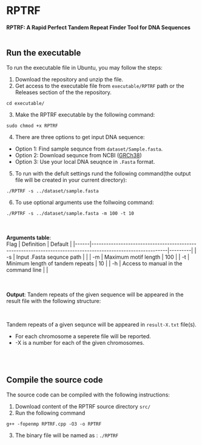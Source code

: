 # RPTRF
**RPTRF: A Rapid Perfect Tandem Repeat Finder Tool for DNA Sequences**
<br><br>
## Run the executable
To run the executable file in Ubuntu, you may follow the steps:

1. Download the repository and unzip the file.  
2. Get access to the executable file from `executable/RPTRF` path or the Releases section of the the repository.
```
cd executable/
```
3. Make the RPTRF executable by the following command:
```
sudo chmod +x RPTRF
```
4. There are three options to get input DNA sequence: 
* Option 1:  Find sample sequnce from `dataset/Sample.fasta`.
* Option 2:  Download sequnce from NCBI ([GRCh38](https://www.ncbi.nlm.nih.gov/assembly/GCF_000001405.26/))
* Option 3:  Use your local DNA seuqnce in `.Fasta` format. 
5. To run with  the defult settings rund the following command(the output file will be created in your current directory):
```
./RPTRF -s ../dataset/sample.fasta
```
6. To use optional arguments use the follwoing command:

```
./RPTRF -s ../dataset/sample.fasta -m 100 -t 10
```

<br><br>
**Arguments table**:
<br>
 Flag | Definition                                                                                                  | Default |
|------|-------------------------------------------------------------------------------------------------------------|---------|
|  -s  | Input .Fasta sequnce path                                                                            |        |
|  -m  | Maximum motif length    	                                                                                  |    100    |
|  -t  | Minimum length of tandem repeats  	                                                                                    |   10   |
|  -h  | Access to manual in the command line	                                                                          |       |

<br><br>
**Output**:
Tandem repeats of the given sequence will be appeared in the result file with the following structure:
<br>




<br>

Tandem repeats of a given sequnce will be appeared in ``result-X.txt`` file(s).
<br>
* For each chromosome a seperete file will be reported.
* -X is a number for each of the given chromosomes.

<br><br>
## Compile the source code

The source code can be compiled with the following instructions:

1. Download content of the RPTRF source directory `src/`
2. Run the following command
```
g++ -fopenmp RPTRF.cpp -O3 -o RPTRF
```
3. The binary file will be named as : `./RPTRF` 

<br><br><br><br>





